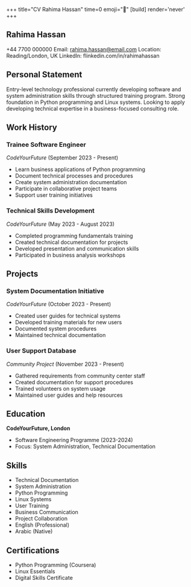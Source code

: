 +++
title="CV Rahima Hassan"
time=0
emoji="📝"
[build]
render='never'
+++

## Rahima Hassan

+44 7700 000000
Email: rahima.hassan@email.com
Location: Reading/London, UK
LinkedIn: flinkedin.com/in/rahimahassan

## Personal Statement

Entry-level technology professional currently developing software and system administration skills through structured training program. Strong foundation in Python programming and Linux systems. Looking to apply developing technical expertise in a business-focused consulting role.

## Work History

### Trainee Software Engineer

_CodeYourFuture_ (September 2023 - Present)

- Learn business applications of Python programming
- Document technical processes and procedures
- Create system administration documentation
- Participate in collaborative project teams
- Support user training initiatives

### Technical Skills Development

_CodeYourFuture_ (May 2023 - August 2023)

- Completed programming fundamentals training
- Created technical documentation for projects
- Developed presentation and communication skills
- Participated in business analysis workshops

## Projects

### System Documentation Initiative

_CodeYourFuture_ (October 2023 - Present)

- Created user guides for technical systems
- Developed training materials for new users
- Documented system procedures
- Maintained technical documentation

### User Support Database

_Community Project_ (November 2023 - Present)

- Gathered requirements from community center staff
- Created documentation for support procedures
- Trained volunteers on system usage
- Maintained user guides and help resources

## Education

**CodeYourFuture, London**

- Software Engineering Programme (2023-2024)
- Focus: System Administration, Technical Documentation

## Skills

- Technical Documentation
- System Administration
- Python Programming
- Linux Systems
- User Training
- Business Communication
- Project Collaboration
- English (Professional)
- Arabic (Native)

## Certifications

- Python Programming (Coursera)
- Linux Essentials
- Digital Skills Certificate
